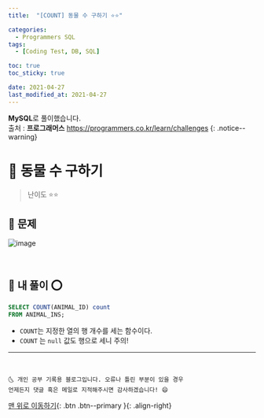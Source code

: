 ```yaml
---
title:  "[COUNT] 동물 수 구하기 ⭐⭐" 

categories:
  - Programmers SQL
tags:
  - [Coding Test, DB, SQL]

toc: true
toc_sticky: true

date: 2021-04-27
last_modified_at: 2021-04-27
---
```

**MySQL**로 풀이했습니다.  
출처 : **프로그래머스** <https://programmers.co.kr/learn/challenges>
{: .notice--warning}

# 📌 동물 수 구하기

> 난이도 ⭐⭐

## 🚀 문제

![image](https://user-images.githubusercontent.com/42318591/116194552-f2b1a600-a76b-11eb-9dd4-9d6aa1917caf.png)

<br>

## 🚀 내 풀이 ⭕

```sql
SELECT COUNT(ANIMAL_ID) count
FROM ANIMAL_INS;
```

- `COUNT`는 지정한 열의 행 개수를 세는 함수이다.
- `COUNT` 는 `null` 값도 행으로 세니 주의!

***
<br>

    🌜 개인 공부 기록용 블로그입니다. 오류나 틀린 부분이 있을 경우 
    언제든지 댓글 혹은 메일로 지적해주시면 감사하겠습니다! 😄

[맨 위로 이동하기](#){: .btn .btn--primary }{: .align-right}